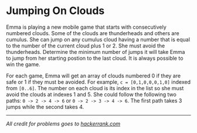 # Jumping On Clouds

Emma is playing a new mobile game that starts with consecutively numbered clouds. Some of the clouds are thunderheads and others are cumulus. She can jump on any cumulus cloud having a number that is equal to the number of the current cloud plus 1 or 2. She must avoid the thunderheads. Determine the minimum number of jumps it will take Emma to jump from her starting postion to the last cloud. It is always possible to win the game.

For each game, Emma will get an array of clouds numbered 0 if they are safe or 1 if they must be avoided. For example, `c = [0,1,0,0,0,1,0]` indexed from `[0..6]`. The number on each cloud is its index in the list so she must avoid the clouds at indexes 1 and 5. She could follow the following two paths: `0 -> 2 -> 4 -> 6` or `0 -> 2 -> 3 -> 4 -> 6`. The first path takes 3 jumps while the second takes 4.

---

*All credit for problems goes to [hackerrank.com](https://www.hackerrank.com)*